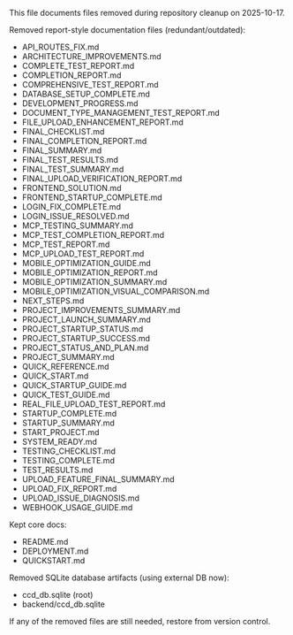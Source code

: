 This file documents files removed during repository cleanup on 2025-10-17.

Removed report-style documentation files (redundant/outdated):
- API_ROUTES_FIX.md
- ARCHITECTURE_IMPROVEMENTS.md
- COMPLETE_TEST_REPORT.md
- COMPLETION_REPORT.md
- COMPREHENSIVE_TEST_REPORT.md
- DATABASE_SETUP_COMPLETE.md
- DEVELOPMENT_PROGRESS.md
- DOCUMENT_TYPE_MANAGEMENT_TEST_REPORT.md
- FILE_UPLOAD_ENHANCEMENT_REPORT.md
- FINAL_CHECKLIST.md
- FINAL_COMPLETION_REPORT.md
- FINAL_SUMMARY.md
- FINAL_TEST_RESULTS.md
- FINAL_TEST_SUMMARY.md
- FINAL_UPLOAD_VERIFICATION_REPORT.md
- FRONTEND_SOLUTION.md
- FRONTEND_STARTUP_COMPLETE.md
- LOGIN_FIX_COMPLETE.md
- LOGIN_ISSUE_RESOLVED.md
- MCP_TESTING_SUMMARY.md
- MCP_TEST_COMPLETION_REPORT.md
- MCP_TEST_REPORT.md
- MCP_UPLOAD_TEST_REPORT.md
- MOBILE_OPTIMIZATION_GUIDE.md
- MOBILE_OPTIMIZATION_REPORT.md
- MOBILE_OPTIMIZATION_SUMMARY.md
- MOBILE_OPTIMIZATION_VISUAL_COMPARISON.md
- NEXT_STEPS.md
- PROJECT_IMPROVEMENTS_SUMMARY.md
- PROJECT_LAUNCH_SUMMARY.md
- PROJECT_STARTUP_STATUS.md
- PROJECT_STARTUP_SUCCESS.md
- PROJECT_STATUS_AND_PLAN.md
- PROJECT_SUMMARY.md
- QUICK_REFERENCE.md
- QUICK_START.md
- QUICK_STARTUP_GUIDE.md
- QUICK_TEST_GUIDE.md
- REAL_FILE_UPLOAD_TEST_REPORT.md
- STARTUP_COMPLETE.md
- STARTUP_SUMMARY.md
- START_PROJECT.md
- SYSTEM_READY.md
- TESTING_CHECKLIST.md
- TESTING_COMPLETE.md
- TEST_RESULTS.md
- UPLOAD_FEATURE_FINAL_SUMMARY.md
- UPLOAD_FIX_REPORT.md
- UPLOAD_ISSUE_DIAGNOSIS.md
- WEBHOOK_USAGE_GUIDE.md

Kept core docs:
- README.md
- DEPLOYMENT.md
- QUICKSTART.md

Removed SQLite database artifacts (using external DB now):
- ccd_db.sqlite (root)
- backend/ccd_db.sqlite

If any of the removed files are still needed, restore from version control.

